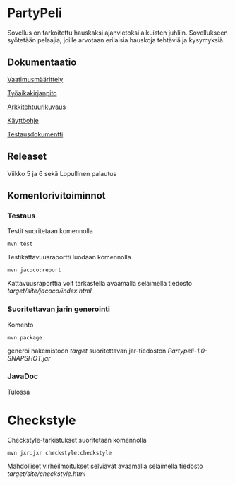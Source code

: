 # PartyPeli

Sovellus on tarkoitettu hauskaksi ajanvietoksi aikuisten juhliin. Sovellukseen syötetään pelaajia, joille arvotaan erilaisia hauskoja tehtäviä ja kysymyksiä.

## Dokumentaatio

[Vaatimusmäärittely](https://github.com/ihqminna/ot-harjoitustyo/blob/master/dokumentaatio/vaatimusmaarittely.md)

[Työaikakirjanpito](https://github.com/ihqminna/ot-harjoitustyo/blob/master/dokumentaatio/tyoaikakirjanpito.md)

[Arkkitehtuurikuvaus](https://github.com/ihqminna/PartyPeli/blob/master/dokumentaatio/arkkitehtuurikuvaus.md)

[Käyttöohje](https://github.com/ihqminna/PartyPeli/blob/master/dokumentaatio/kayttoohje.md)

[Testausdokumentti](https://github.com/ihqminna/PartyPeli/blob/master/dokumentaatio/testausdokumentti.md)

## Releaset

Viikko 5 ja 6 sekä Lopullinen palautus

## Komentorivitoiminnot

### Testaus

Testit suoritetaan komennolla

`mvn test`

Testikattavuusraportti luodaan komennolla

`mvn jacoco:report`

Kattavuusraporttia voit tarkastella avaamalla selaimella tiedosto *target/site/jacoco/index.html*

### Suoritettavan jarin generointi

Komento

`mvn package`

generoi hakemistoon *target* suoritettavan jar-tiedoston *Partypeli-1.0-SNAPSHOT.jar*

### JavaDoc

Tulossa

# Checkstyle

Checkstyle-tarkistukset suoritetaan komennolla

`mvn jxr:jxr checkstyle:checkstyle`

Mahdolliset virheilmoitukset selviävät avaamalla selaimella tiedosto *target/site/checkstyle.html*
